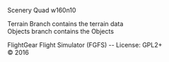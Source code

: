 Scenery Quad
w160n10
 
Terrain Branch contains the terrain data<br>
Objects branch contains the Objects
 
FlightGear Flight Simulator (FGFS) -- License: GPL2+<br>
:copyright: 2016

